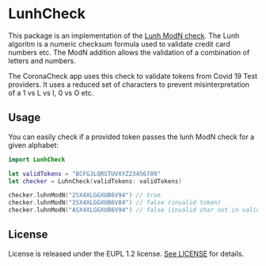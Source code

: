 # LunhCheck

This package is an implementation of the [Lunh ModN check](https://en.wikipedia.org/wiki/Luhn_mod_N_algorithm). The Lunh algoritm is a numeric checksum formula used to validate credit card numbers etc. The ModN addition allows the validation of a combination of letters and numbers. 

The CoronaCheck app uses this check to validate tokens from Covid 19 Test providers. It uses a reduced set of characters to prevent misinterpretation of a 1 vs L vs I, 0 vs O etc.  

## Usage

You can easily check if a provided token passes the lunh ModN check for a given alphabet:

```swift
import LunhCheck

let validTokens = "BCFGJLQRSTUVXYZ23456789"
let checker = LuhnCheck(validTokens: validTokens)

checker.luhnModN("2SX4XLGGXUB6V94") // true
checker.luhnModN("2SX4XLGGXUB6V84") // false (invalid token)
checker.luhnModN("ASX4XLGGXUB6V94") // false (invalid char not in validAlphabet)

```

## License

License is released under the EUPL 1.2 license. [See LICENSE](https://github.com/minvws/nl-rdo-app-ios-modules/blob/master/LICENSE.txt) for details.



